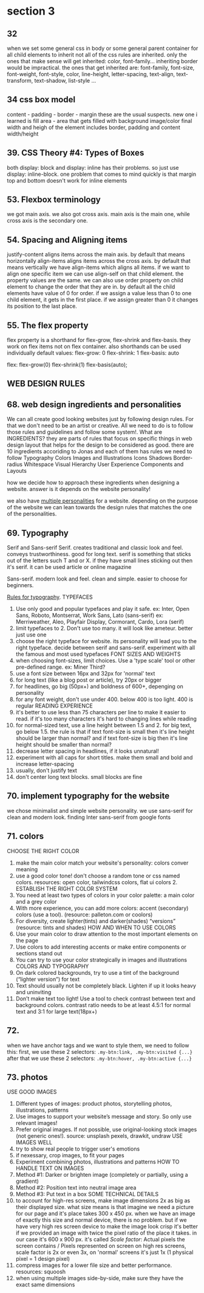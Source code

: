 # section 3

## 32

when we set some general css in body or some general parent container for all child elements to inherit not all of the css rules are inherited. only the ones that make sense will get inherited: color, font-family... inheriting border would be impractical. the ones that get inherited are: font-family, font-size, font-weight, font-style, color, line-height, letter-spacing, text-align, text-transform, text-shadow, list-style ...

## 34 css box model

content - padding - border - margin
these are the usual suspects. new one i learned
is fill area - area that gets filled with background image/color
final width and heigh of the element includes
border, padding and content width/height

## 39. CSS Theory #4: Types of Boxes

both display: block and display: inline has their problems. so just use display: inline-block.
one problem that comes to mind quickly is that margin top and bottom doesn't work for inline elements

## 53. Flexbox terminology

we got main axis. we also got cross axis. main axis is the main one, while cross axis is the secondary one.

## 54. Spacing and Aligning items

justify-content aligns items across the main axis. by default that means horizontally
align-items aligns items across the cross axis. by default that means vertically
we have align-items which aligns all items. if we want to align
one specific item we can use align-self on that child element. the property values are the same.
we can also use order property on child element to change the
order that they are in. by default all the child elements have
value of 0 for order. if we assign a value less than 0 to one
child element, it gets in the first place. if we assign greater than 0 it changes its position
to the last place.

## 55. The flex property

flex property is a shorthand for flex-grow, flex-shrink and flex-basis. they work on flex items
not on flex container. also shorthands can be used individually
default values:
flex-grow: 0
flex-shrink: 1
flex-basis: auto

flex: flex-grow(0) flex-shrink(1) flex-basis(auto);

## WEB DESIGN RULES

## 68. web design ingredients and personalities

We can all create good looking websites just by following design rules. For that we don't need to be an artist or creative. All we need to do is to follow those rules and guidelines and follow some system!.
What are INGREDIENTS? they are parts of rules that focus on specific things in web design layout that helps for the design to be considered as good. there are 10 ingredients accoriding to Jonas and each of them has rules we need to follow
Typography
Colors
Images and Illustrations
Icons
Shadows
Border-radius
Whitespace
Visual Hierarchy
User Experience
Components and Layouts

how we decide how to approach these ingredients when designing a website. answer is it depends on the website personality!

we also have [multiple personalities](./assets/website-personalities.png) for a website. depending on the purpose of the website we can lean towards the design rules that matches the one of the personalities.

## 69. Typography

Serif and Sans-serif
Serif. creates traditional and classic look and feel. conveys trustworthiness. good for long text. serif is something that sticks out of the letters such T and or X. if they have small lines sticking out then it's serif. it can be used article or online magazine

Sans-serif. modern look and feel. clean and simple. easier to choose for beginners.

[Rules for typography](./assets/01.typography.png).
TYPEFACES

1. Use only good and popular typefaces and play it safe. ex: Inter, Open Sans, Roboto, Montserrat, Work Sans, Lato (sans-serif)
   ex: Merriweather, Aleo, Playfair Display, Cormorant, Cardo, Lora (serif)
2. limit typefaces to 2. Don't use too many. it will look like ameteur. better just use one
3. choose the right typeface for website. its personality will lead you to the right typeface. decide between serif and sans-serif. experiment with all the famous and most used typefaces
   FONT SIZES AND WEIGHTS
4. when choosing font-sizes, limit choices. Use a 'type scale' tool or other pre-defined range. ex: Miner Third?
5. use a font size between 16px and 32px for 'normal' text
6. for long text (like a blog post or article), try 20px or bigger
7. for headlines, go big (50px+) and boldness of 600+, depenging on personality
8. for any font weight, don't use under 400. below 400 is too light. 400 is regular
   READING EXPERIENCE
9. it's better to use less than 75 characters per line to make it easier to read. if it's too many characters it's hard to changing lines while reading
10. for normal-sized text, use a line height between 1.5 and 2. for big text, go below 1.5. the rule is that if text font-size is small then it's line height should be larger than normal? and if text font-size is big then it's line height should be smaller than normal?
11. decrease letter spacing in headlines, if it looks unnatural!
12. experiment with all caps for short titles. make them small and bold and increase letter-spacing
13. usually, don't justify text
14. don't center long text blocks. small blocks are fine

## 70. implement typography for the website

we chose minimalist and simple website personality. we use sans-serif for clean and modern look. finding Inter sans-serif from google fonts

## 71. colors

CHOOSE THE RIGHT COLOR

1. make the main color match your website's personality: colors conver meaning
2. use a good color tone! don't choose a random tone or css named colors. resources: open color, tailwindcss colors, flat ui colors 2.
   ESTABLISH THE RIGHT COLOR SYSTEM
3. You need at least two types of colors in your color palette: a main color and a grey color
4. With more experience, you can add more colors: accent (secondary) colors (use a tool). (resource: palleton.com or coolors)
5. For diversity, create lighter(tints) and darker(shades) “versions” (resource: tints and shades)
   HOW AND WHEN TO USE COLORS
6. Use your main color to draw attention to the most important elements on
   the page
7. Use colors to add interesting accents or make entire components or sections stand out
8. You can try to use your color strategically in images and illustrations
   COLORS AND TYPOGRAPHY
9. On dark colored backgrounds, try to use a tint of the background (“lighter
   version”) for text
10. Text should usually not be completely black. Lighten if up it looks heavy and uninviting
11. Don’t make text too light! Use a tool to check contrast between text and background colors. contrast ratio needs to be at least 4.5:1 for normal text and 3:1 for large text(18px+)

## 72.

when we have anchor tags and we want to style them, we need to follow this:
first, we use these 2 selectors: `.my-btn:link, .my-btn:visited {...}`
after that we use these 2 selectors: `.my-btn:hover, .my-btn:active {...}`

## 73. photos

USE GOOD IMAGES

1. Different types of images: product photos, storytelling photos, illustrations, patterns
2. Use images to support your website’s message and story. So only use relevant images!
3. Prefer original images. If not possible, use original-looking stock images (not generic ones!). source: unsplash pexels, drawkit, undraw
   USE IMAGES WELL
4. try to show real people to trigger user's emotions
5. if nexessary, crop images, to fit your pages
6. Experiment combining photos, illustrations and patterns
   HOW TO HANDLE TEXT ON IMAGES
7. Method #1: Darker or brighten image (completely or partially, using a gradient)
8. Method #2: Position text into neutral image area
9. Method #3: Put text in a box
   SOME TECHNICAL DETAILS
10. to account for high-res screens, make image dimensions 2x as big as their displayed size. what size means is that imagine we need a picture for our page and it's place takes 300 x 450 px. when we have an image of exactly this size and normal device, there is no problem. but if we have very high res screen device to make the image look crisp it's better if we provided an image with twice the pixel ratio of the place it takes. in our case it's 600 x 900 px. it's called _Scale factor_: Actual pixels the screen contains / Pixels represented on screen
    on high res screens, scale factor is 2x or even 3x, on 'normal' screens it's just 1x (1 physical pixel = 1 design pixel)
11. compress images for a lower file size and better performance. resources: squoosh
12. when using multiple images side-by-side, make sure they have the exact same dimensions
